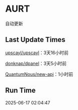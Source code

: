 # AURT

自动更新


## Last Update Times

[upscayl/upscayl](https://github.com/upscayl/upscayl)：3天16小时前

[donknap/dpanel](https://github.com/donknap/dpanel)：3天5小时前

[QuantumNous/new-api](https://github.com/QuantumNous/new-api)：1小时前


## Run Time
2025-06-17 02:04:47
